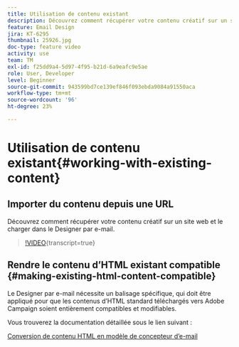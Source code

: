 ```yaml
---
title: Utilisation de contenu existant
description: Découvrez comment récupérer votre contenu créatif sur un site web et le charger dans le Designer par e-mail.
feature: Email Design
jira: KT-6295
thumbnail: 25926.jpg
doc-type: feature video
activity: use
team: TM
exl-id: f25dd9a4-5d97-4f95-b21d-6a9eafc9e5ae
role: User, Developer
level: Beginner
source-git-commit: 943599bd7ce139ef846f093ebda9084a91550aca
workflow-type: tm+mt
source-wordcount: '96'
ht-degree: 23%

---
```


# Utilisation de contenu existant{#working-with-existing-content}

## Importer du contenu depuis une URL

Découvrez comment récupérer votre contenu créatif sur un site web et le charger dans le Designer par e-mail.

>[!VIDEO](https://video.tv.adobe.com/v/25926?learn=on){transcript=true}

## Rendre le contenu d’HTML existant compatible {#making-existing-html-content-compatible}

Le Designer par e-mail nécessite un balisage spécifique, qui doit être appliqué pour que les contenus d’HTML standard téléchargés vers Adobe Campaign soient entièrement compatibles et modifiables.

Vous trouverez la documentation détaillée sous le lien suivant :

[Conversion de contenu HTML en modèle de concepteur d’e-mail](https://experienceleague.adobe.com/docs/campaign-standard/using/designing-content/building-email-content/using-existing-content.html?lang=en)
